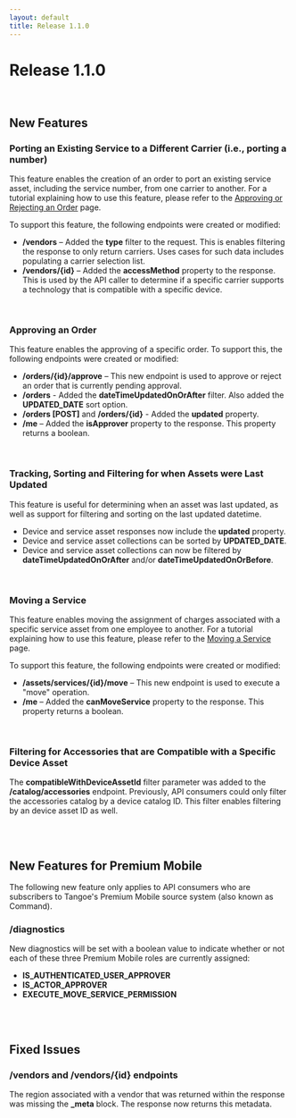 ```yaml
---
layout: default
title: Release 1.1.0
---
```



# Release 1.1.0


<br/>

## New Features


### Porting an Existing Service to a Different Carrier (i.e., porting a number)
This feature enables the creation of an order to port an existing service asset, including the service number, from one carrier to another. For a tutorial explaining how to use this feature, please refer to the [Approving or Rejecting an Order]({{site.url}}tutorials/orders/approvals/) page. 

To support this feature, the following endpoints were created or modified:

* **/vendors** – Added the **type** filter to the request. This is enables filtering the response to only return carriers. Uses cases for such data includes populating a carrier selection list. 
* **/vendors/{id}** – Added the **accessMethod** property to the response. This is used by the API caller to determine if a specific carrier supports a technology that is compatible with a specific device.

<br/>

### Approving an Order
This feature enables the approving of a specific order. To support this, the following endpoints were created or modified:

* **/orders/{id}/approve** – This new endpoint is used to approve or reject an order that is currently pending approval.
* **/orders** - Added the **dateTimeUpdatedOnOrAfter** filter. Also added the **UPDATED_DATE** sort option.
* **/orders [POST]** and **/orders/{id}** - Added the **updated** property.
* **/me** – Added the **isApprover** property to the response. This property returns a boolean. 

<br/>

### Tracking, Sorting and Filtering for when Assets were Last Updated 
This feature is useful for determining when an asset was last updated, as well as support for filtering and sorting on the last updated datetime.

* Device and service asset responses now include the **updated** property.
* Device and service asset collections can be sorted by **UPDATED_DATE**.
* Device and service asset collections can now be filtered by **dateTimeUpdatedOnOrAfter** and/or **dateTimeUpdatedOnOrBefore**.


<br/>

### Moving a Service
This feature enables moving the assignment of charges associated with a specific service asset from one employee to another. For a tutorial explaining how to use this feature, please refer to the [Moving a Service]({{site.url}}tutorials/move/) page.

To support this feature, the following endpoints were created or modified:

* **/assets/services/{id}/move** – This new endpoint is used to execute a "move" operation. 
* **/me** – Added the **canMoveService** property to the response. This property returns a boolean.

<br/>

### Filtering for Accessories that are Compatible with a Specific Device Asset
The **compatibleWithDeviceAssetId** filter parameter was added to the **/catalog/accessories** endpoint. Previously, API consumers could only filter the accessories catalog by a device catalog ID. This filter enables filtering by an device asset ID as well.




<br/>
<br/>

## New Features for Premium Mobile 
The following new feature only applies to API consumers who are subscribers to Tangoe's Premium Mobile source system (also known as Command). 

### /diagnostics
New diagnostics will be set with a boolean value to indicate whether or not each of these three Premium Mobile roles are currently assigned:

* **IS_AUTHENTICATED_USER_APPROVER** 
* **IS_ACTOR_APPROVER** 
* **EXECUTE_MOVE_SERVICE_PERMISSION** 


<br/>
<br/>

## Fixed Issues

### /vendors and /vendors/{id} endpoints
The region associated with a vendor that was returned within the response was missing the **_meta** block. The response now returns this metadata.
